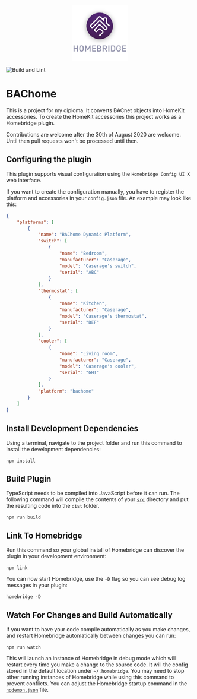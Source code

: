 
<p align="center">

<img src="https://github.com/homebridge/branding/raw/master/logos/homebridge-wordmark-logo-vertical.png" width="150">

</p>

![Build and Lint](https://github.com/Caserage/bachome/workflows/Build%20and%20Lint/badge.svg)

# BAChome

This is a project for my diploma. It converts BACnet objects into HomeKit accessories. To create the HomeKit accessories this project works as a Homebridge plugin.

Contributions are welcome after the 30th of August 2020 are welcome. Until then pull requests won't be processed until then.

## Configuring the plugin

This plugin supports visual configuration using the `Homebridge Config UI X` web interface.

If you want to create the configuration manually, you have to register the platform and accessories in your `config.json` file. An example may look like this:

```json
{
    "platforms": [
        {
            "name": "BAChome Dynamic Platform",
            "switch": [
                {
                    "name": "Bedroom",
                    "manufacturer": "Caserage",
                    "model": "Caserage's switch",
                    "serial": "ABC"
                }
            ],
            "thermostat": [
                {
                    "name": "Kitchen",
                    "manufacturer": "Caserage",
                    "model": "Caserage's thermostat",
                    "serial": "DEF"
                }
            ],
            "cooler": [
                {
                    "name": "Living room",
                    "manufacturer": "Caserage",
                    "model": "Caserage's cooler",
                    "serial": "GHI"
                }
            ],
            "platform": "bachome"
        }
    ]
}
```

## Install Development Dependencies

Using a terminal, navigate to the project folder and run this command to install the development dependencies:

```
npm install
```

## Build Plugin

TypeScript needs to be compiled into JavaScript before it can run. The following command will compile the contents of your [`src`](./src) directory and put the resulting code into the `dist` folder.

```
npm run build
```

## Link To Homebridge

Run this command so your global install of Homebridge can discover the plugin in your development environment:

```
npm link
```

You can now start Homebridge, use the `-D` flag so you can see debug log messages in your plugin:

```
homebridge -D
```

## Watch For Changes and Build Automatically

If you want to have your code compile automatically as you make changes, and restart Homebridge automatically between changes you can run:

```
npm run watch
```

This will launch an instance of Homebridge in debug mode which will restart every time you make a change to the source code. It will the config stored in the default location under `~/.homebridge`. You may need to stop other running instances of Homebridge while using this command to prevent conflicts. You can adjust the Homebridge startup command in the [`nodemon.json`](./nodemon.json) file.